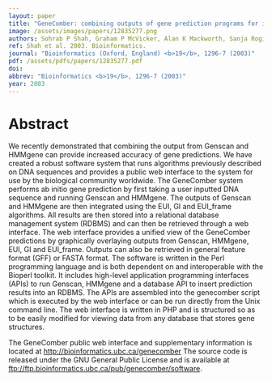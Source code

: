 ```yaml
---
layout: paper
title: "GeneComber: combining outputs of gene prediction programs for improved results."
image: /assets/images/papers/12835277.png
authors: Sohrab P Shah, Graham P McVicker, Alan K Mackworth, Sanja Rogic, B F Francis Ouellette
ref: Shah et al. 2003. Bioinformatics.
journal: "Bioinformatics (Oxford, England) <b>19</b>, 1296-7 (2003)"
pdf: /assets/pdfs/papers/12835277.pdf
doi: 
abbrev: "Bioinformatics <b>19</b>, 1296-7 (2003)"
year: 2003
---
```


# Abstract

We recently demonstrated that combining the output from Genscan and HMMgene can provide increased accuracy of gene predictions. We have created a robust software system that runs algorithms previously described on DNA sequences and provides a public web interface to the system for use by the biological community worldwide. The GeneComber system performs ab initio gene prediction by first taking a user inputted DNA sequence and running Genscan and HMMgene. The outputs of Genscan and HMMgene are then integrated using the EUI, GI and EUI_frame algorithms. All results are then stored into a relational database management system (RDBMS) and can then be retrieved through a web interface. The web interface provides a unified view of the GeneComber predictions by graphically overlaying outputs from Genscan, HMMgene, EUI, GI and EUI_frame. Outputs can also be retrieved in general feature format (GFF) or FASTA format. The software is written in the Perl programming language and is both dependent on and interoperable with the Bioperl toolkit. It includes high-level application programming interfaces (APIs) to run Genscan, HMMgene and a database API to insert prediction results into an RDBMS. The APIs are assembled into the genecomber script which is executed by the web interface or can be run directly from the Unix command line. The web interface is written in PHP and is structured so as to be easily modified for viewing data from any database that stores gene structures.

The GeneComber public web interface and supplementary information is located at http://bioinformatics.ubc.ca/genecomber The source code is released under the GNU General Public License and is available at ftp://ftp.bioinformatics.ubc.ca/pub/genecomber/software.


